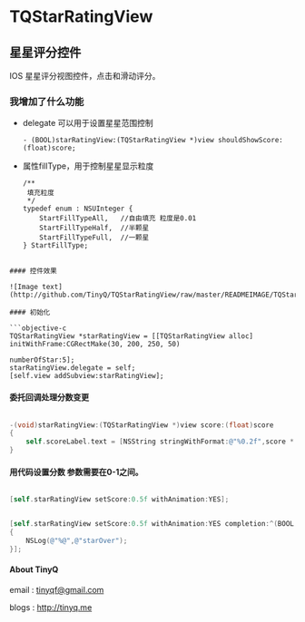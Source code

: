 TQStarRatingView
================

## 星星评分控件

IOS 星星评分视图控件，点击和滑动评分。

### 我增加了什么功能

- delegate 可以用于设置星星范围控制

    ```
    - (BOOL)starRatingView:(TQStarRatingView *)view shouldShowScore:(float)score;
    ```
- 属性fillType，用于控制星星显示粒度

    ```
    /**
     填充粒度
     */
    typedef enum : NSUInteger {
        StartFillTypeAll,   //自由填充 粒度是0.01
        StartFillTypeHalf,  //半颗星
        StartFillTypeFull,  //一颗星
    } StartFillType;
```

#### 控件效果

![Image text](http://github.com/TinyQ/TQStarRatingView/raw/master/READMEIMAGE/TQStarRatingView.gif)

#### 初始化

```objective-c
TQStarRatingView *starRatingView = [[TQStarRatingView alloc] initWithFrame:CGRectMake(30, 200, 250, 50)
                                                                  numberOfStar:5];
starRatingView.delegate = self;
[self.view addSubview:starRatingView];
```
    
#### 委托回调处理分数变更

```objective-c

-(void)starRatingView:(TQStarRatingView *)view score:(float)score
{
 	self.scoreLabel.text = [NSString stringWithFormat:@"%0.2f",score * 10 ];
}

```
    
#### 用代码设置分数 参数需要在0-1之间。

```objective-c

[self.starRatingView setScore:0.5f withAnimation:YES];

``` 
    
```objective-c    

[self.starRatingView setScore:0.5f withAnimation:YES completion:^(BOOL finished)
{
    NSLog(@"%@",@"starOver");
}];

```  
  
####  About TinyQ

 email : <tinyqf@gmail.com>
 
 blogs : <http://tinyq.me>
 
 
